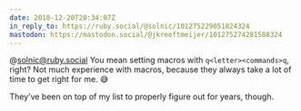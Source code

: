 ```yaml
---
date: 2018-12-20T20:34:07Z
in_reply_to: https://ruby.social/@solnic/101275229051824324
mastodon: https://mastodon.social/@jkreeftmeijer/101275274281588324
---
```

@solnic@ruby.social You mean setting macros with `q<letter><commands>q`, right? Not much experience with macros, because they always take a lot of time to get right for me. 😅

They’ve been on top of my list to properly figure out for years, though.
